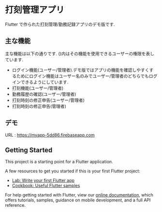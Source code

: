 # 打刻管理アプリ

Flutter で作られた打刻管理/勤務記録アプリのデモ版です.

## 主な機能
主な機能は以下の通りです.
()内はその機能を使用できるユーザーの権限を表しています.
- ログイン機能(ユーザー/管理者).デモ版ではアプリの機能を確認しやすくするためにログイン機能はユーザー名のみでユーザー/管理者のどちらでもログインできるようにしています.
- 打刻機能(ユーザー/管理者)
- 勤務履歴の確認(ユーザー/管理者)
- 打刻時刻の修正申告(ユーザー/管理者)
- 打刻時刻の修正申告(管理者)

## デモ
URL : https://myapp-5dd86.firebaseapp.com

## Getting Started

This project is a starting point for a Flutter application.

A few resources to get you started if this is your first Flutter project:

- [Lab: Write your first Flutter app](https://flutter.dev/docs/get-started/codelab)
- [Cookbook: Useful Flutter samples](https://flutter.dev/docs/cookbook)

For help getting started with Flutter, view our
[online documentation](https://flutter.dev/docs), which offers tutorials,
samples, guidance on mobile development, and a full API reference.
